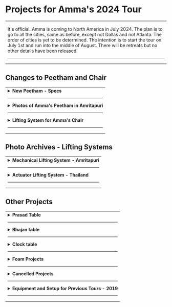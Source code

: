 # Projects for Amma's 2024 Tour

<table>
<tr>
<td>

<!-- Created this repo - March 31, 2024 -->

It's official. Amma is coming to North America in July 2024. The plan is to go to all the cities, same as before, except not Dallas and not Atlanta. The order of cities is yet to be determined. The intention is to start the tour on July 1st and run into the middle of August. There will be retreats but no other details have been released.

---

</td>
</tr>
</table>

## Changes to Peetham and Chair

<table>
<tr>
<td>

<details>
<summary><b>New Peetham - Specs</b></summary>

---

The new peetham should meet the following specifications:

- Width, side-to-side - 50 inches
- Length, front-to-back - 35 inches
- Thickness of peetham platform (not including unistrut lifting system) - No estimate yet
- Total height
  - Adjustable from 12 inches to 19 inches
  - Total height should be absolute minimum
- Height of peetham should be adjustable to anywhere within the range, rather than only at certain "stops"
- If system relies on a remote, there should extra remotes (4 for each lifting system) because we need absolute reliability

We are considering using actuators to raise and lower the peetham.

- [Link to electric lifting platform on Ebay - Select Model for 150 kg](https://www.ebay.com/itm/235250797536)

  - Minimum height of electric platform - 8"
  - Maximum height of electric platform - 26"
  - Base of electric platform is 16" by 29". So we would have to screw it to a wider base board to provide stability.
  - It lifts 150 kilograms or 330 lb. However it may be impossible to control the number of kids that climb on.
  - The weight should probably be more or less centered on the platform rather than all on one edge
  - Given the minimum height of the electric platform (8 inches), the thickness of the peetham platform (attached on top) should not exceed 4 inches so that we meet requirement for total height in lowered position of 12 inches.
  - There are three ways to adjust the height -
    - A wired switch
    - Using wifi and smartphone app
    - Remote control - We can probably buy extra remotes

- [Link to place that sells actuators](https://www.linak.com/products/linear-actuators)

The actuator lifting system used in Thailand is shown later in this doc -

- [See Archives - Actuator lifting system, Thailand](#photo-archives---lifting-systems)

So far, the only alternative to actuator system is a mechanical crank and gear system as shown later in this doc -

- [See Archives - Mechanical lifting system, Amritapuri](#photo-archives---lifting-systems)

</details>

---

<details>
<summary><b>Photos of Amma's Peetham in Amritapuri</b></summary>

---

The new peetham should be the same as this, except different.

Peetham in fully raised position:

![image p1](/images/peetham_main_photos/peetham_raised_1.jpg)
![image p2](/images/peetham_main_photos/peetham_raised_2.jpg)
![image p3](/images/peetham_main_photos/peetham_raised_3.jpg)

---

Peetham in fully lowered position

![image p4](/images/peetham_main_photos/peetham_lowered.jpg)

---

### Peetham with Wind Curtain

![image p5](/images/peetham_main_photos/peetham_wind_curtain_1.jpg)
![image p6](/images/peetham_main_photos/peetham_wind_curtain_2.jpg)
![image p7](/images/peetham_main_photos/peetham_wind_curtain_3.jpg)

---

Wind curtain extension - Explain me

![image p7](/images/peetham_main_photos/peetham_wind_curtain_4.jpg)

</details>

---

<details>
<summary><b>Lifting System for Amma's Chair</b></summary>

---

We need a similar lifting system for adjusting the height of Amma's chair during darshan. If possible, it should be much the same as the system for the peetham.

The height and other specifications will be posted here soon. The space under the chair is differs greatly from the space under the peetham. So the design may need to be quite different.

</details>

---

</td>
</tr>
</table>

## Photo Archives - Lifting Systems

<table>
<tr>
<td>

<details>
<summary><b>Mechanical Lifting System - Amritapuri</b></summary>

---

This lifting system was built in India around 2007 by Amma's son Jitendra, using hardware obtained in India.

Amma's chair in Amritapuri also has a similar lifting system but no photos could be provided because the mechanisms are hidden inside the woodwork of the chair.

Image 2 - Sprockets and chain drive. The crank is on the bottom. The chain looks like regular bicycle chain. Are all the sprockets the same diameter? Why is there a spring near the center sprocket?

![image 2](/images/peetham_crank_system/02_gears_closeup.jpg)

---

Image 3 - View of main frame and entire route of the chain. The tie rods move up and down as they are turned by the chain and crank. There is mounting plate on the top of the wooden leg which has a nut embedded. The tie rod is threaded through this nut. As the tie rod turns the nut goes up and down relative to the rod. This nut is embedded in the leg and therefore as the tie rod turns the leg telescopes up or down.

![image 3](/images/peetham_crank_system/03_chain_overview.jpg)

---

Image 4 - Top view of platform, assembled. Hardware is hidden.

![image 4](/images/peetham_crank_system/04_platform_w_carpet.jpg)

---

Image 5 - Main frame with top platform removed

![image 5](/images/peetham_crank_system/05_platform_off.jpg)

---

Image 6 - Bottom view of assembled platform, turned upside down for disassembly. Notice the crank for changing height of platform. The platform is transported as one piece.

![image 6](/images/peetham_crank_system/06_platform_on.jpg)

---

Image 7 - Tie rod with nut and cotter pins. Tie rod has a groove for pins.

![image 7](/images/peetham_crank_system/07_tie_rod_w_nut.jpg)

---

Image 8 - Tie rod with nut and cotter pins, a bit closer

![image 8](/images/peetham_crank_system/08_tie_rod_w_nut_2.jpg)

---

Image 9 - Custom machined nut

![image 9](/images/peetham_crank_system/09_nut_closeup.jpg)

---

Image 10 - Custom machined nut, again

![image 10](/images/peetham_crank_system/10_nut_closeup_2.jpg)

---

Image 11 - Set of parts for one leg -

1. Tie rod, stainless steel, 12 mm dia (recommend increase to 14 or 16 mm)
1. Machined nut
1. Cotter pins (2)
1. Nuts, unmodified (2)
1. Sprocket
1. Roller bearing
1. Mounting plate
1. Bushing, outer part
1. Bushing, inner part
1. T-shaped piece, flat

![image 11](/images/peetham_crank_system/11_tie_rod_parts_list.jpg)

---

Image 12 - Tie rod with machined nut, cotter pins, and bushing consisting of 2 pieces

![image 12](/images/peetham_crank_system/12_tie_rod_w_blue_bushing.jpg)

---

Image 13 - Close up of tie rod and nut. The cotter pin goes into the groove on the tie rod and locks into the notch on the machined nut.

![image 13](/images/peetham_crank_system/13_tie_rod_w_blue_bushing_2.jpg)

---

Image 14 - Close up of bushing. What is the blue component made of?

![image 14](/images/peetham_crank_system/14_tie_rod_w_blue_bushing_3.jpg)

---

Image 15 - Mounting plate with embedded nut. This plate is where the tie rod assembly connects to the top of the telescoping leg.

![image 15](/images/peetham_crank_system/15_mounting_plate.jpg)

---

Image 16 - Other side of mounting plate with embedded nut

![image 16](/images/peetham_crank_system/16_mounting_plate_2.jpg)

---

Image 17 - This is where one of the tie rods emerges from the main frame. The sprockets, chain, and entire main frame stay together and move up or down as a unit. As the crank is turned and the tie rods also turn, the unmodified nut moves up or down the tie rod. This nut is embedded in the mounting plate and so is prevented from turning as the tie rod turns. As the tie rod moves up or down, it forces the leg to extend or retract. It appears there is another bearing embedded in the main frame where the tie rod emerges.

![image 17](/images/peetham_crank_system/17_lifting_site.jpg)

---

Image 18 - Lower tie rod assembly. Notice the slot in the top of the tie rod. The T-shaped piece (see image 11) fits into this slot and creates a strong connection to the sprocket.

![image 18](/images/peetham_crank_system/18_tie_rod_assembly.jpg)

---

Image 19 - Lower tie rod assembly. What is the purpose of the small piece of plywood above the nut?

![image 19](/images/peetham_crank_system/19_tie_rod_assembly_2.jpg)

---

Image 20 - Close up of upper tie rod, sprocket, bearing, bushing, and machined nut. The entire weight of the platform rests on these four sets of roller bearings, one on each leg. It seems that the bearing is firmly attached to the bushing, which in turn is firmly attached to the tie rod. When everything is assembled, the roller bearing is underneath the main frame, supporting the entire platform. There is (must be?) a raceway that accommodates the bearing where the tie rod comes through the main frame. This area is shown in image 17.

![image 20](/images/peetham_crank_system/20_bearing_assembly.jpg)

---

Image 21 - Close up of upper tie rod, bearing, bushing, and machined nut, assembled.

![image 21](/images/peetham_crank_system/21_bearing_closeup.jpg)

---

Image 22 - One complete leg assembly

![image 22](/images/peetham_crank_system/22_assembled_leg.jpg)

---

Image 23 - Leg assembly sitting next to main frame

![image 23](/images/peetham_crank_system/23_leg_in_context.jpg)

---

Image 24 - Another view of leg assembly sitting next to main frame. In this image, we can more clearly imagine there must be a raceway embedded in the main frame that accepts the roller bearing on the tie rod assembly

Apparently the partially assembled leg is inserted from underneath, and then the sprocket is installed on top. Then the T-shaped piece goes into the slot on top of the tie rod. Finally there is a nut that secures the sprocket to the top end of the tie rod.

![image 24](/images/peetham_crank_system/24_leg_in_context_2.jpg)

---

Image 1 - Bottom view of leg

![image 1](/images/peetham_crank_system/01_leg_side_view_.jpg)

---

### Images of Upgraded Piston

(Piston is another name for tie rod)

---

Image 25

![image 25](/images/peetham_crank_system/new_piston_1_assembly.jpg)

---

Image 26

![image 26](/images/peetham_crank_system/new_piston_2_threaded.jpg)

---

Image 27

![image 27](/images/peetham_crank_system/new_piston_3_w_bearing_sprocket.jpg)

---

Image 28

![image 28](/images/peetham_crank_system/new_piston_4_w_bearing.jpg)

</details>

---

<details>

<summary><b>Actuator Lifting System - Thailand</b></summary>

---

System for raising Amma's chair automatically, used in Thailand.

![image hs1](/images/peetham_hydraulic_system/hydraulic_system_1_bottom.jpg)
![image hs2](/images/peetham_hydraulic_system/hydraulic_system_2_scale.jpg)
![image hs3](/images/peetham_hydraulic_system/hydraulic_system_3_side.jpg)
![image hs4](/images/peetham_hydraulic_system/hydraulic_system_4_back.jpg)
![image hs5](/images/peetham_hydraulic_system/hydraulic_system_5_front.jpg)
![image hs6](/images/peetham_hydraulic_system/hydraulic_system_6_technicians.jpg)
![image hs7](/images/peetham_hydraulic_system/hydraulic_system_7_back_corner.jpg)

</details>

---

</td>
</tr>
</table>

## Other Projects

<table>
<tr>
<td>

<details>

<summary><b>Prasad Table</b></summary>

---

- Dimensions - to be determined
- should have system for adjusting height during darshan
- should have a range of adjustment that matches the changing height of the chair
- More specifically, height of prasad table should be adjustable so that the top of the table can be adjusted to be even with the top of arm rest of Amma's chair

![image ptA](/images/prasad_table_A_side.jpg)
![image ptB](/images/prasad_table_B_adjuster.jpg)
![image ptC](/images/prasad_table_C_lifter.jpg)
![image ptD](/images/prasad_table_D_by_chair.jpg)

</details>

---

<details>

<summary><b>Bhajan table</b></summary>

---

This is the table that Amma beats with a stick during bhajans.

- The top surface is hardwood to withstand beatings from stick
- The top surface has a groove for the stick so it won't roll away
- 12.5 x 22 x 25.5 inches high
- Height includes the wheels

![image bt1](/images/bhajan_table_1_side.jpg)
![image bt2](/images/bhajan_table_2_side.jpg)
![image bt2](/images/bhajan_table_3_top_best.jpg)
![image bt2](/images/bhajan_table_4_top.jpg)

</details>

---

<details>

<summary><b>Clock table</b></summary>

---

- Dimensions - ???
- is on wheels

![image bt1](/images/clock_table_1.jpg)

---

Notice the small lamp attached to the table with a clip. During mediation when the lights are dim, the light shines on the clock, allowing Amma to see the time.

![image bt2](/images/clock_table_2.jpg)

</details>

---

<details>

<summary><b>Foam Projects</b></summary>

---

Half moon cushion

- Memory foam
- 13 x 13 x 1.75 inches
- Quantity needed - 2

![image c1](/images/cushion_1_half_moon.jpg)

---

Back cushion - soft version

- Memory foam
- 15 x 20 x 1.75 inches
- Quantity needed - 2
- On left in photo

Back cushion - firm version

- Firm foam
- 21 x 12 x 2.5 inches
- Quantity needed - 2
- On right in photo

![image c2_n_3](/images/cushion_2_and_3_back.jpg)

---

Peetham arm rests

- should be weighted, 5 - 7 pounds
- 12 x 20 x 8.5 height
- There should be two arm rests, one for each side, right?

![image c4](/images/cushion_4_peetham_armrest.jpg)

---

Peetham arm rest with additional cushion on top

- Dimensions of additional cushion on top - ???
- Is the additional cushion on top different from the back cushion firm version?

![image c5](/images/cushion_5_peetham_armrest_w_topper.jpg)

</details>

---

<details>

<summary><b>Cancelled Projects</b></summary>

---

### Sliding Armrests for Amma's Chair

- Each arm rest slides to the side
- Height of arm rests is adjustable
- Do the arm rests need be removable?

Click to view demo on YouTube -

[![click to view demo on YouTube](/images/videos/video_icon.jpg)](https://youtu.be/pPd62WW21jU 'Adjustable arm rests')

</details>

---

<details>

<summary><b>Equipment and Setup for Previous Tours - 2019</b></summary>

---

[Link to old info (2019) about Amma's tours of North America](https://github.com/cloudobserver/ammas-tour-info-2019/blob/master/README.md) including -

- Darshan Setup
- Amma's Chair - Dimensions
- Amma's Chair - Technical Drawings and Sketches
- Darshan Table
- Chair Cushion and Foot Cushions
- Chair Blocks
- Zip Ties for Chair Blocks
- Flower Basket for Amma's Chair
- Amma's Peetham
- Swami's Chair
- Swami's Table
- Amma's Bhajan Book Stand - 2006
- Electrical Power
- Stage Heater for Amma
- Fans
- Stage
- Amma's Stairs
- Stage carpets
- Gaffers Tape and Taping the Stage
- Amma's Side Room
- Stage Lighting
- Devi Bhava

</details>

---

</td>
</tr>
</table>
